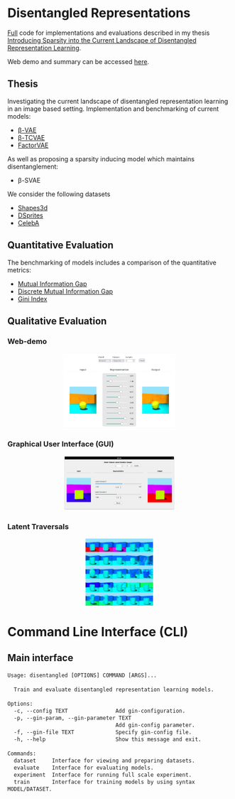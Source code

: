 # Disentangled Representations 
[Full](Full) code for implementations and evaluations described in my thesis [Introducing Sparsity into the Current Landscape of Disentangled Representation Learning](http://urn.kb.se/resolve?urn=urn:nbn:se:kth:diva-292929).

Web demo and summary can be accessed [here](https://eageby.github.io/disentangled-representations/).
## Thesis
Investigating the current landscape of disentangled representation learning in an image based setting.
Implementation and benchmarking of current models:
- [&#946;-VAE](https://openreview.net/forum?id=Sy2fzU9gl)
- [&#946;-TCVAE](https://arxiv.org/abs/1802.05983)
- [FactorVAE](https://arxiv.org/abs/1802.05983)

As well as proposing a sparsity inducing model which maintains disentanglement:
- &#946;-SVAE 

We consider the following datasets
- [Shapes3d](https://github.com/deepmind/3dshapes-dataset/)
- [DSprites](https://github.com/deepmind/dsprites-dataset/)
- [CelebA](https://arxiv.org/abs/1411.7766)

## Quantitative Evaluation
The benchmarking of models includes a comparison of the quantitative metrics:
- [Mutual Information Gap](https://arxiv.org/abs/1411.7766)
- [Discrete Mutual Information Gap](https://arxiv.org/abs/1811.12359)
- [Gini Index](https://ieeexplore.ieee.org/document/5934357)

## Qualitative Evaluation
### Web-demo
<p align="center">
	<a href="https://eageby.github.io/disentangled-representations/#demo">
		<img width=50% src="docs/assets/img/DemoPreview.jpg" alt="Web demo."> 
	</a>
</p>

### Graphical User Interface (GUI)
<p align="center">
	<img width=50% src="docs/assets/img/gui.png" alt="Python GUI."> 
</p>

### Latent Traversals
<p align="center">
	<img width=30% src="docs/assets/img/Shapes3d-traversal.png" alt="Latent traversal example."> 
</p>

# Command Line Interface (CLI)
## Main interface
```console
Usage: disentangled [OPTIONS] COMMAND [ARGS]...

  Train and evaluate disentangled representation learning models.

Options:
  -c, --config TEXT               Add gin-configuration.
  -p, --gin-param, --gin-parameter TEXT
                                  Add gin-config parameter.
  -f, --gin-file TEXT             Specify gin-config file.
  -h, --help                      Show this message and exit.

Commands:
  dataset     Interface for viewing and preparing datasets.
  evaluate    Interface for evaluating models.
  experiment  Interface for running full scale experiment.
  train       Interface for training models by using syntax MODEL/DATASET.
  ```
